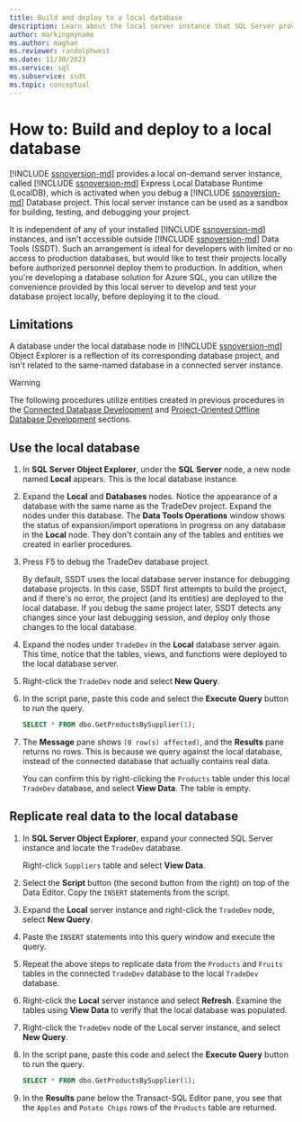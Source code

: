 ```yaml
---
title: Build and deploy to a local database
description: Learn about the local server instance that SQL Server provides. See how to use this instance for building, testing, and debugging development projects.
author: markingmyname
ms.author: maghan
ms.reviewer: randolphwest
ms.date: 11/30/2023
ms.service: sql
ms.subservice: ssdt
ms.topic: conceptual
---
```


# How to: Build and deploy to a local database

[!INCLUDE [ssnoversion-md](../includes/ssnoversion-md.md)] provides a local on-demand server instance, called [!INCLUDE [ssnoversion-md](../includes/ssnoversion-md.md)] Express Local Database Runtime (LocalDB), which is activated when you debug a [!INCLUDE [ssnoversion-md](../includes/ssnoversion-md.md)] Database project. This local server instance can be used as a sandbox for building, testing, and debugging your project.

It is independent of any of your installed [!INCLUDE [ssnoversion-md](../includes/ssnoversion-md.md)] instances, and isn't accessible outside [!INCLUDE [ssnoversion-md](../includes/ssnoversion-md.md)] Data Tools (SSDT). Such an arrangement is ideal for developers with limited or no access to production databases, but would like to test their projects locally before authorized personnel deploy them to production. In addition, when you're developing a database solution for Azure SQL, you can utilize the convenience provided by this local server to develop and test your database project locally, before deploying it to the cloud.

## Limitations

A database under the local database node in [!INCLUDE [ssnoversion-md](../includes/ssnoversion-md.md)] Object Explorer is a reflection of its corresponding database project, and isn't related to the same-named database in a connected server instance.

> [!WARNING]  
> The following procedures utilize entities created in previous procedures in the [Connected Database Development](connected-database-development.md) and [Project-Oriented Offline Database Development](project-oriented-offline-database-development.md) sections.

## Use the local database

1. In **SQL Server Object Explorer**, under the **SQL Server** node, a new node named **Local** appears. This is the local database instance.

1. Expand the **Local** and **Databases** nodes. Notice the appearance of a database with the same name as the TradeDev project. Expand the nodes under this database. The **Data Tools Operations**  window shows the status of expansion/import operations in progress on any database in the **Local** node. They don't contain any of the tables and entities we created in earlier procedures.

1. Press F5 to debug the TradeDev database project.

   By default, SSDT uses the local database server instance for debugging database projects. In this case, SSDT first attempts to build the project, and if there's no error, the project (and its entities) are deployed to the local database. If you debug the same project later, SSDT detects any changes since your last debugging session, and deploy only those changes to the local database.

1. Expand the nodes under `TradeDev` in the **Local** database server again. This time, notice that the tables, views, and functions were deployed to the local database server.

1. Right-click the `TradeDev` node and select **New Query**.

1. In the script pane, paste this code and select the **Execute Query** button to run the query.

   ```sql
   SELECT * FROM dbo.GetProductsBySupplier(1);
   ```

1. The **Message** pane shows `(0 row(s) affected)`, and the **Results** pane returns no rows. This is because we query against the local database, instead of the connected database that actually contains real data.

   You can confirm this by right-clicking the `Products` table under this local `TradeDev` database, and select **View Data**. The table is empty.

## Replicate real data to the local database

1. In **SQL Server Object Explorer**, expand your connected SQL Server instance and locate the `TradeDev` database.

    Right-click `Suppliers` table and select **View Data**.

1. Select the **Script** button (the second button from the right) on top of the Data Editor. Copy the `INSERT` statements from the script.

1. Expand the **Local** server instance and right-click the `TradeDev` node, select **New Query**.

1. Paste the `INSERT` statements into this query window and execute the query.

1. Repeat the above steps to replicate data from the `Products` and `Fruits` tables in the connected `TradeDev` database to the local `TradeDev` database.

1. Right-click the **Local** server instance and select **Refresh**. Examine the tables using **View Data** to verify that the local database was populated.

1. Right-click the `TradeDev` node of the Local server instance, and select **New Query**.

1. In the script pane, paste this code and select the **Execute Query** button to run the query.

   ```sql
   SELECT * FROM dbo.GetProductsBySupplier(1);
   ```

1. In the **Results** pane below the Transact-SQL Editor pane, you see that the `Apples` and `Potato Chips` rows of the `Products` table are returned.
